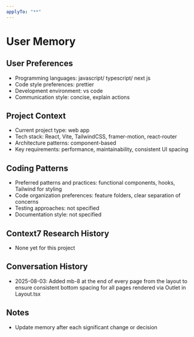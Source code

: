 ```yaml
---
applyTo: "**"
---
```


# User Memory

## User Preferences

- Programming languages: javascript/ typescript/ next js
- Code style preferences: prettier
- Development environment: vs code
- Communication style: concise, explain actions

## Project Context

- Current project type: web app
- Tech stack: React, Vite, TailwindCSS, framer-motion, react-router
- Architecture patterns: component-based
- Key requirements: performance, maintainability, consistent UI spacing

## Coding Patterns

- Preferred patterns and practices: functional components, hooks, Tailwind for styling
- Code organization preferences: feature folders, clear separation of concerns
- Testing approaches: not specified
- Documentation style: not specified

## Context7 Research History

- None yet for this project

## Conversation History

- 2025-08-03: Added mb-8 at the end of every page from the layout to ensure consistent bottom spacing for all pages rendered via Outlet in Layout.tsx

## Notes

- Update memory after each significant change or decision
